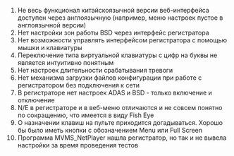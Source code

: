 1. Не весь функционал китайскоязычной версии веб-интерфейса доступен через англоязычную (например, меню настроек пустое в англоязычной версии)
2. Нет настройки зон работы BSD через интерфейс регистратора
3. Нет возможности управлять интерфейсом регистратора с помощью мышки и клавиатуры
4. Переключение типа виртуальной клавиатуры с цифр на буквы не является интуитивно понятным
5. Нет настроек длительности срабатывания тревоги 
6. Нет механизма загрузки файлов конфигурации при работе с регистратором без подключения к сети
7. В регистраторе нет настроек ADAS и BSD - только включение и отключение
8. N/E в регистраторе и в веб-меню отличаются и не совсем понятно по сокращению, что имеется в виду Fish Eye 
9. О назначении клавиш на пульте приходится догадываться. Хорошо бы было иметь кнопки с обозначением Menu или Full Screen
10. Программа MVMS_NetPlayer нашла регистратор, но так и не вывела настройки за время проведения тестов
